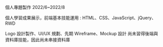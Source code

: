 個人專題製作
2022/6~2022/8

個人學習成果展示，前端基本技能運用 : 
HTML、CSS、JavaScript、jQuery、RWD
 
Logo 設計製作、UI/UX 規劃、先期 Wireframe、Mockup 設計
尚未習得後端與資料庫技能，因此尚未串接資料庫
